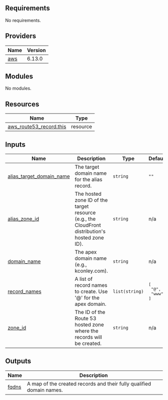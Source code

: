 ## Requirements

No requirements.

## Providers

| Name | Version |
|------|---------|
| <a name="provider_aws"></a> [aws](#provider\_aws) | 6.13.0 |

## Modules

No modules.

## Resources

| Name | Type |
|------|------|
| [aws_route53_record.this](https://registry.terraform.io/providers/hashicorp/aws/latest/docs/resources/route53_record) | resource |

## Inputs

| Name | Description | Type | Default | Required |
|------|-------------|------|---------|:--------:|
| <a name="input_alias_target_domain_name"></a> [alias\_target\_domain\_name](#input\_alias\_target\_domain\_name) | The target domain name for the alias record. | `string` | `""` | no |
| <a name="input_alias_zone_id"></a> [alias\_zone\_id](#input\_alias\_zone\_id) | The hosted zone ID of the target resource (e.g., the CloudFront distribution's hosted zone ID). | `string` | n/a | yes |
| <a name="input_domain_name"></a> [domain\_name](#input\_domain\_name) | The apex domain name (e.g., kconley.com). | `string` | n/a | yes |
| <a name="input_record_names"></a> [record\_names](#input\_record\_names) | A list of record names to create. Use '@' for the apex domain. | `list(string)` | <pre>[<br/>  "@",<br/>  "www"<br/>]</pre> | no |
| <a name="input_zone_id"></a> [zone\_id](#input\_zone\_id) | The ID of the Route 53 hosted zone where the records will be created. | `string` | n/a | yes |

## Outputs

| Name | Description |
|------|-------------|
| <a name="output_fqdns"></a> [fqdns](#output\_fqdns) | A map of the created records and their fully qualified domain names. |
